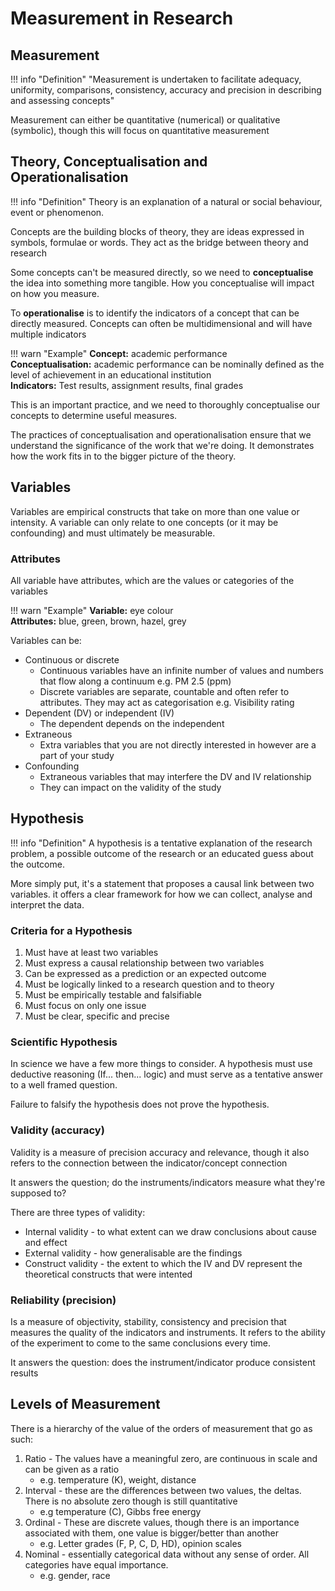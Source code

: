 # Measurement in Research

## Measurement

!!! info "Definition"
	"Measurement is undertaken to facilitate adequacy, uniformity, comparisons, consistency, accuracy and precision in describing and assessing concepts"

Measurement can either be quantitative (numerical) or qualitative (symbolic), though this will focus on quantitative measurement

## Theory, Conceptualisation and Operationalisation

!!! info "Definition"
	Theory is an explanation of a natural or social behaviour, event or phenomenon.

Concepts are the building blocks of theory, they are ideas expressed in symbols, formulae or words. They act as the bridge between theory and research

Some concepts can't be measured directly, so we need to **conceptualise** the idea into something more tangible. How you conceptualise will impact on how you measure.

To **operationalise** is to identify the indicators of a concept that can be directly measured. Concepts can often be multidimensional and will have multiple indicators 

!!! warn "Example"
	**Concept:** academic performance<br />
	**Conceptualisation:** academic performance can be nominally defined as the level of achievement in an educational institution<br />
	**Indicators:** Test results, assignment results, final grades

This is an important practice, and we need to thoroughly conceptualise our concepts to determine useful measures.

The practices of conceptualisation and operationalisation ensure that we understand the significance of the work that we're doing. It demonstrates how the work fits in to the bigger picture of the theory.



## Variables

Variables are empirical constructs that take on more than one value or intensity. A variable can only relate to one concepts (or it may be confounding) and must ultimately be measurable.

### Attributes

All variable have attributes, which are the values or categories of the variables

!!! warn "Example"
	**Variable:** eye colour<br />
	**Attributes:** blue, green, brown, hazel, grey<br />

Variables can be:

* Continuous or discrete
  * Continuous variables have an infinite number of values and numbers that flow along a continuum e.g. PM 2.5 (ppm)
  * Discrete variables are separate, countable and often refer to attributes. They may act as categorisation e.g. Visibility rating
* Dependent (DV) or independent (IV)
  * The dependent depends on the independent
* Extraneous
  * Extra variables that you are not directly interested in however are a part of your study
* Confounding
  * Extraneous variables that may interfere the DV and IV relationship
  * They can impact on the validity of the study



## Hypothesis

!!! info "Definition"
	A hypothesis is a tentative explanation of the research problem, a possible outcome of the research or an educated guess about the outcome.



More simply put, it's a statement that proposes a causal link between two variables. it offers a clear framework for how we can collect, analyse and interpret the data.

### Criteria for a Hypothesis

1. Must have at least two variables
2. Must express a causal relationship between two variables
3. Can be expressed as a prediction or an expected outcome
4. Must be logically linked to a research question and to theory
5. Must be empirically testable and falsifiable
6. Must focus on only one issue
7. Must be clear, specific and precise



### Scientific Hypothesis

In science we have a few more things to consider. A hypothesis must use deductive reasoning (If... then... logic) and must serve as a tentative answer to a well framed question.

Failure to falsify the hypothesis does not prove the hypothesis. 

### Validity (accuracy)

Validity is a measure of precision accuracy and relevance, though it also refers to the connection between the indicator/concept connection

It answers the question; do the instruments/indicators measure what they're supposed to?

There are three types of validity:

* Internal validity - to what extent can we draw conclusions about cause and effect
* External validity - how generalisable are the findings
* Construct validity - the extent to which the IV and DV represent the theoretical constructs that were intented



### Reliability (precision)

Is a measure of objectivity, stability, consistency and precision that measures the quality of the indicators and instruments. It refers to the ability of the experiment to come to the same conclusions every time.

It answers the question: does the instrument/indicator produce consistent results

## Levels of Measurement

There is a hierarchy of the value of the orders of measurement that go as such:

1. Ratio - The values have a meaningful zero, are continuous in scale and can be given as a ratio
   * e.g. temperature (K), weight, distance
2. Interval - these are the differences between two values, the deltas. There is no absolute zero though is still quantitative
   * e.g temperature (C), Gibbs free energy
3. Ordinal - These are discrete values, though there is an importance associated with them, one value is bigger/better than another
   * e.g. Letter grades (F, P, C, D, HD), opinion scales
4. Nominal - essentially categorical data without any sense of order. All categories have equal importance.
   * e.g. gender, race







